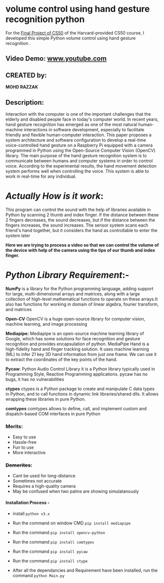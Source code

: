 # **volume control using hand gesture recognition python**
For the [Final Project of CS50](https://cs50.harvard.edu/x/2022/) of the Harvard-provided CS50 course, I developed this simple Python volume control using hand gesture recognition  .

## **Video Demo:** www.youtube.com


## CREATED by:

**MOHD RAZZAK**

## Description:

Interaction with the computer is one of the important challenges that the elderly and disabled people face in today's computer world. In recent years, hand gesture recognition has emerged as one of the most natural human-machine interactions in software development, especially to facilitate friendly and flexible human-computer interaction. This paper proposes a system architecture and software configuration to develop a real-time voice-controlled hand gesture on a Raspberry Pi equipped with a camera programmed in Python using the Open-Source Computer Vision (OpenCV) library. The main purpose of the hand gesture recognition system is to communicate between humans and computer systems in order to control voice. According to the experimental results, the hand movement detection system performs well when controlling the voice. This system is able to work in real-time for any individual.

# *Actually How is it work*:


This program can control the sound with the help of libraries available in Python by scanning 2 thumb and index finger.
If the distance between these 2 fingers decreases, the sound decreases, but if the distance between the fingers increases, the sound increases.
The sensor system scans each friend's hand together, but it considers the hand as controllable to enter the system later

__Here we are trying to process a video so that we can control the volume of the device with help of the camera using the tips of our thumb and index finger.__


# *Python Library Requirement*:-

**NumPy** is a library for the Python programming language, adding support for large, multi-dimensional arrays and matrices, along with a large collection of high-level mathematical functions to operate on these arrays.It also has functions for working in domain of linear algebra, fourier transform, and matrices

**Open-CV** OpenCV is a huge open-source library for computer vision, machine learning, and image processing

**Mediapipe:** Mediapipe is an open-source machine learning library of Google, which has some solutions for face recognition and gesture recognition and provides encapsulation of python. MediaPipe Hand is a high-fidelity hand and finger tracking solution. It uses machine learning (ML) to infer 21 key 3D hand information from just one frame. We can use it to extract the coordinates of the key points of the hand.

**Pycaw**: Python Audio Control Library it  is a Python library typically used in Programming Style, Reactive Programming applications. pycaw has no bugs, it has no vulnerabilities

**ctypes** ctypes is a Python package to create and manipulate C data types in Python, and to call functions in dynamic link libraries/shared dlls. It allows wrapping these libraries in pure Python.

**comtypes**  comtypes allows to define, call, and implement custom and dispatch-based COM interfaces in pure Python

### **Merits**:

- Easy to use
- Hassle-free
- Fun to use
- More interactive

### ~~Demerites~~:

- Cant be used for long-distance
- Sometimes not accurate
- Requires a high-quality camera
- May be confused when two palms are showing simulatanously

#### Installation Process -

- install `python v3.x`
- Run the command on window CMD `pip install mediapipe`

- Run the command `pip install opencv-python`

- Run the command `pip install comtypes`

- Run the command `pip install pycaw`

- Run the command  `pip install ctype`

-  After  all the dependancies and Requirement have been installed, run the command `python Main.py`







